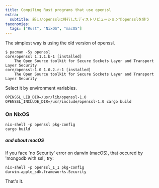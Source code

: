 ```yaml
---
title: Compiling Rust programs that use openssl
extra:
  subtitle: 新しいopensslに移行したディストリビューションでopensslを使う
taxonomies:
  tags: ["Rust", "NixOS", "macOS"]
---
```


The simplest way is using the old version of openssl.

```
$ pacman -Ss openssl
core/openssl 1.1.1.b-1 [installed]
    The Open Source toolkit for Secure Sockets Layer and Transport Layer Security
core/openssl-1.0 1.0.2.r-1 [installed]
    The Open Source toolkit for Secure Sockets Layer and Transport Layer Security
```

Select it by environment variables.

```
OPENSSL_LIB_DIR=/usr/lib/openssl-1.0 OPENSSL_INCLUDE_DIR=/usr/include/openssl-1.0 cargo build
```

### On NixOS

```
nix-shell -p openssl pkg-config
cargo build
```

##### and about macOS

If you face 'no Security' error on darwin (macOS), that occured by 'mongodb with ssl', try:

```
nix-shell -p openssl_1_1 pkg-config darwin.apple_sdk.frameworks.Security
```

That's it.

